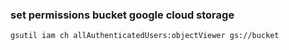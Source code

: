 ### set permissions bucket google cloud storage





 

```
gsutil iam ch allAuthenticatedUsers:objectViewer gs://bucket
```
